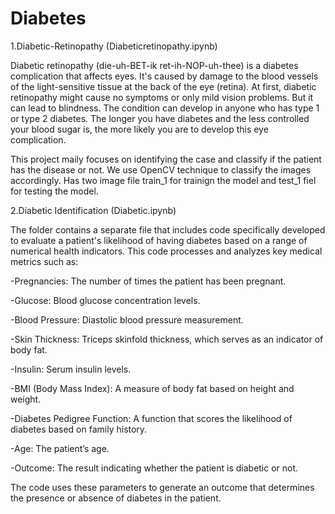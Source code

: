 # Diabetes
1.Diabetic-Retinopathy (Diabeticretinopathy.ipynb)

Diabetic retinopathy (die-uh-BET-ik ret-ih-NOP-uh-thee) is a diabetes complication that affects eyes. It's caused by damage to the blood vessels of the light-sensitive tissue at the back of the eye (retina).
At first, diabetic retinopathy might cause no symptoms or only mild vision problems. But it can lead to blindness.
The condition can develop in anyone who has type 1 or type 2 diabetes. The longer you have diabetes and the less controlled your blood sugar is, the more likely you are to develop this eye complication.


This project maily focuses on identifying the case and classify if the patient has the disease or not.
We use OpenCV technique to classify the images accordingly. Has two image file train_1 for trainign the model and test_1 fiel for testing the model.

2.Diabetic Identification (Diabetic.ipynb)

The folder contains a separate file that includes code specifically developed to evaluate a patient's likelihood of having diabetes based on a range of numerical health indicators. This code processes and analyzes key medical metrics such as:

-Pregnancies: The number of times the patient has been pregnant.

-Glucose: Blood glucose concentration levels.

-Blood Pressure: Diastolic blood pressure measurement.

-Skin Thickness: Triceps skinfold thickness, which serves as an indicator of body fat.

-Insulin: Serum insulin levels.

-BMI (Body Mass Index): A measure of body fat based on height and weight.

-Diabetes Pedigree Function: A function that scores the likelihood of diabetes based on family history.

-Age: The patient’s age.

-Outcome: The result indicating whether the patient is diabetic or not.

The code uses these parameters to generate an outcome that determines the presence or absence of diabetes in the patient.
